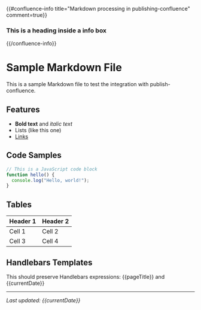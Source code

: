 {{#confluence-info title="Markdown processing in publishing-confluence" comment=true}}
  ### This is a heading inside a info box
{{/confluence-info}}

# Sample Markdown File

This is a sample Markdown file to test the integration with publish-confluence.

## Features

- **Bold text** and *italic text*
- Lists (like this one)
- [Links](https://www.example.com)

## Code Samples

```javascript
// This is a JavaScript code block
function hello() {
  console.log("Hello, world!");
}
```

## Tables

| Header 1 | Header 2 |
|----------|----------|
| Cell 1   | Cell 2   |
| Cell 3   | Cell 4   |

## Handlebars Templates

This should preserve Handlebars expressions: {{pageTitle}} and {{currentDate}}

<hr/>
<p><em>Last updated: {{currentDate}}</em></p>